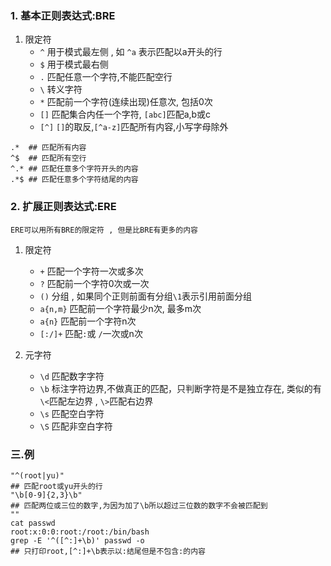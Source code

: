 ### 1. 基本正则表达式:BRE
1. 限定符
	- `^` 用于模式最左侧 , 如 `^a` 表示匹配以a开头的行
	- `$` 用于模式最右侧
	- `.`  匹配任意一个字符,不能匹配空行
	- `\`  转义字符
	- `*` 匹配前一个字符(连续出现)任意次, 包括0次
	- `[]` 匹配集合内任一个字符, `[abc]`匹配a,b或c 
	- `[^]` `[]`的取反,`[^a-z]`匹配所有内容,小写字母除外
```
.*  ## 匹配所有内容
^$  ## 匹配所有空行
^.* ## 匹配任意多个字符开头的内容
.*$ ## 匹配任意多个字符结尾的内容
```

### 2. 扩展正则表达式:ERE
	ERE可以用所有BRE的限定符 , 但是比BRE有更多的内容
1. 限定符
	- `+` 匹配一个字符一次或多次
	- `?` 匹配前一个字符0次或一次
	- `()` 分组 , 如果同个正则前面有分组`\1`表示引用前面分组
	- `a{n,m}` 匹配前一个字符最少n次, 最多m次
	- `a{n}`  匹配前一个字符n次
	- `[:/]+` 匹配`:`或 `/`一次或n次
	
2. 元字符
	- `\d` 匹配数字字符
	- `\b`  标注字符边界,不做真正的匹配，只判断字符是不是独立存在, 类似的有`\<`匹配左边界 , `\>`匹配右边界
	- `\s` 匹配空白字符
	- `\S` 匹配非空白字符



### 三.例
```shell
"^(root|yu)" 
## 匹配root或yu开头的行
"\b[0-9]{2,3}\b"
## 匹配两位或三位的数字,为因为加了\b所以超过三位数的数字不会被匹配到
""
cat passwd
root:x:0:0:root:/root:/bin/bash
grep -E '^([^:]+\b)' passwd -o
## 只打印root,[^:]+\b表示以:结尾但是不包含:的内容
```

